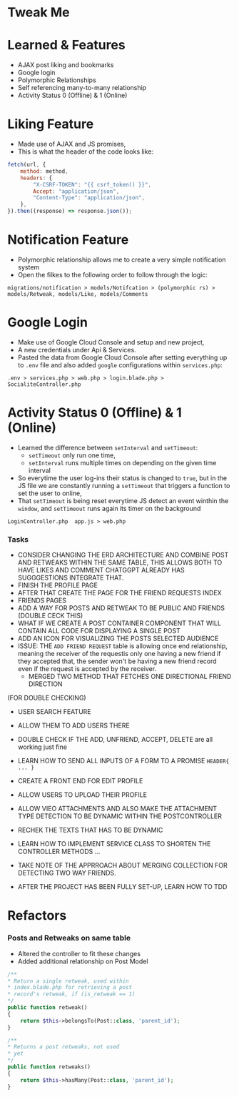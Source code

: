 # Tweak Me

# Learned & Features
-   AJAX post liking and bookmarks
-   Google login
-   Polymorphic Relationships
-   Self referencing many-to-many relationship
-   Activity Status 0 (Offline) & 1 (Online) 

# Liking Feature

-   Made use of AJAX and JS promises, <br>
-   This is what the header of the code looks like:

```js
fetch(url, {
    method: method,
    headers: {
        "X-CSRF-TOKEN": "{{ csrf_token() }}",
        Accept: "application/json",
        "Content-Type": "application/json",
    },
}).then((response) => response.json());
```

# Notification Feature

-   Polymorphic relationship allows me to create a very simple notification system
-   Open the filkes to the following order to follow through the logic:

```
migrations/notification > models/Notifcation > (polymorphic rs) > models/Retweak, models/Like, models/Comments
```

# Google Login

-   Make use of Google Cloud Console and setup and new project,
-   A new credentials under Api & Services.
-   Pasted the data from Google Cloud Console after setting everything up to `.env` file and also added `google` configurations within `services.php`:

```
.env > services.php > web.php > login.blade.php > SocialiteController.php
```

# Activity Status 0 (Offline) & 1 (Online)
-   Learned the difference between `setInterval` and `setTimeout`:
    - `setTimeout` only run one time,
    - `setInterval` runs multiple times on depending on the given time interval
- So everytime the user log-ins their status is changed to `true`, but in the JS file we are constantly running a `setTimeout` that triggers a function to set the user to online,
- That `setTimeout` is being reset everytime JS detect an event winthin the `window`, and `setTimeout` runs again its timer on the background
```
LoginController.php  app.js > web.php
```

### Tasks
-   CONSIDER CHANGING THE ERD ARCHITECTURE AND COMBINE POST AND RETWEAKS WITHIN THE SAME TABLE, THIS ALLOWS BOTH TO HAVE LIKES AND COMMENT CHATGGPT ALREADY HAS SUGGGESTIONS INTEGRATE THAT.
-   FINISH THE PROFILE PAGE
-   AFTER THAT CREATE THE PAGE FOR THE FRIEND REQUESTS INDEX
-   FRIENDS PAGES
-   ADD A WAY FOR POSTS AND RETWEAK TO BE PUBLIC AND FRIENDS (DOUBLE CECK THIS)
-   WHAT IF WE CREATE A POST CONTAINER COMPONENT THAT WILL CONTAIN ALL CODE FOR DISPLAYING A SINGLE POST
-   ADD AN ICON FOR VISUALIZING THE POSTS SELECTED AUDIENCE
-   ISSUE: THE `ADD FRIEND REQUEST` table is allowing once end relationship, meaning the receiver of the requestis only one having a new friend if they accepted that, the sender won't be having a new friend record even if the request is accepted by the receiver.
    -   MERGED TWO METHOD THAT FETCHES ONE DIRECTIONAL FRIEND DIRECTION

(FOR DOUBLE CHECKING)
-   USER SEARCH FEATURE 
-   ALLOW THEM TO ADD USERS THERE
-   DOUBLE CHECK IF THE ADD, UNFRIEND, ACCEPT, DELETE are all working just fine

-   LEARN HOW TO SEND ALL INPUTS OF A FORM TO A PROMISE `HEADER{ ... }`
-   CREATE A FRONT END FOR EDIT PROFILE
-   ALLOW USERS TO UPLOAD THEIR PROFILE
-   ALLOW VIEO ATTACHMENTS AND ALSO MAKE THE ATTACHMENT TYPE DETECTION TO BE DYNAMIC WITHIN THE POSTCONTROLLER
-   RECHEK THE TEXTS THAT HAS TO BE DYNAMIC
-   LEARN HOW TO IMPLEMENT SERVICE CLASS TO SHORTEN THE CONTROLLER METHODS
    ...
-   TAKE NOTE OF THE APPRROACH ABOUT MERGING COLLECTION FOR DETECTING TWO WAY FRIENDS.
-   AFTER THE PROJECT HAS BEEN FULLY SET-UP, LEARN HOW TO TDD


# Refactors

### Posts and Retweaks on same table

-   Altered the controller to fit these changes
-   Added additional relationship on Post Model

```php
/**
* Return a single retweak, used within
* index.blade.php for retrieving a post
* record's retweak, if (is_retweak == 1)
*/
public function retweak()
{
    return $this->belongsTo(Post::class, 'parent_id');
}

/**
* Returns a post retweaks, not used
* yet
*/
public function retweaks()
{
    return $this->hasMany(Post::class, 'parent_id');
}
```
